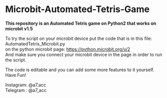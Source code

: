 # Microbit-Automated-Tetris-Game
<b>This repository is an Automated Tetris game on Python2 that works on microbit v1.5</b>

To try the script on your microbit device put the code that is in this file: AutomatedTetris_Microbit.py<br>
on the python microbit page: https://python.microbit.org/v/2<br>
And make sure you connect your microbit device in the page in order to run the script.<br>


The code is editable and you can add some more features to it yourself.<br>
Have Fun!


Instagram: @a7.acc<br>
Telegram : @a7_acc

